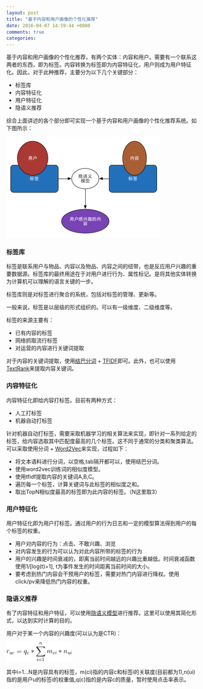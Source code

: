 ```yaml
---
layout: post
title: "基于内容和用户画像的个性化推荐"
date: 2016-04-07 14:59:44 +0800
comments: true
categories: 
---
```


基于内容和用户画像的个性化推荐，有两个实体：内容和用户。需要有一个联系这两者的东西，即为标签。内容转换为标签即为内容特征化，用户则成为用户特征化。因此，对于此种推荐，主要分为以下几个关键部分：

- 标签库
- 内容特征化
- 用户特征化
- 隐语义推荐

综合上面讲述的各个部分即可实现一个基于内容和用户画像的个性化推荐系统。如下图所示：

![uc_interest](/images/blog_images/up-recommend.png)

### 标签库

标签是联系用户与物品、内容以及物品、内容之间的纽带，也是反应用户兴趣的重要数据源。标签库的最终用途在于对用户进行行为、属性标记。是将其他实体转换为计算机可以理解的语言关键的一步。

标签库则是对标签进行聚合的系统，包括对标签的管理、更新等。

一般来说，标签是以层级的形式组织的。可以有一级维度、二级维度等。

标签的来源主要有：

- 已有内容的标签
- 网络抓取流行标签
- 对运营的内容进行关键词提取

对于内容的关键词提取，使用[结巴分词](https://github.com/fxsjy/jieba) + [TFIDF](http://www.ruanyifeng.com/blog/2013/03/tf-idf.html)即可。此外，也可以使用[TextRank](http://www.tuicool.com/articles/UZ77Z3)来提取内容关键词。

### 内容特征化

内容特征化即给内容打标签。目前有两种方式：

- 人工打标签
- 机器自动打标签

针对机器自动打标签，需要采取机器学习的相关算法来实现，即针对一系列给定的标签，给内容选取其中匹配度最高的几个标签。这不同于通常的分类和聚类算法。可以采取使用分词 + [Word2Vec](http://www.cnblogs.com/wowarsenal/p/3293586.html)来实现，过程如下：

- 将文本语料进行分词，以空格,tab隔开都可以，使用结巴分词。
- 使用word2vec训练词的相似度模型。
- 使用tfidf提取内容的关键词A,B,C。
- 遍历每一个标签，计算关键词与此标签的相似度之和。
- 取出TopN相似度最高的标签即为此内容的标签。（N这里取3）

### 用户特征化

用户特征化即为用户打标签。通过用户的行为日志和一定的模型算法得到用户的每个标签的权重。

- 用户对内容的行为：点击、不敢兴趣、浏览
- 对内容发生的行为可以认为对此内容所带的标签的行为
- 用户的兴趣是时间衰减的，即离当前时间越远的兴趣比重越低。时间衰减函数使用1/[log(t)+1], t为事件发生的时间距离当前时间的大小。
- 要考虑到热门内容会干预用户的标签，需要对热门内容进行降权。使用click/pv来降低热门内容的权重。

### 隐语义推荐

有了内容特征和用户特征，可以使用[隐语义模型](http://blog.csdn.net/harryhuang1990/article/details/9924377)进行推荐。这里可以使用其简化形式，以达到实时计算的目的。

用户对于某一个内容的兴趣度(可以认为是CTR)：

![uc_interest](/images/blog_images/uc_interest.jpg)

其中i=1...N是内容具有的标签，m(ci)指的内容c和标签i的关联度(目前都为1),n(ui)指的是用户u的标签i的权重值,q(c)指的是内容c的质量，暂时使用点击率表示。